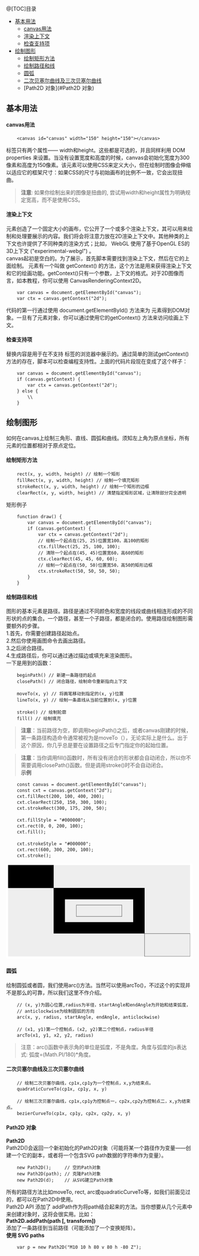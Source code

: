 @[TOC]目录

+ [基本用法](#基本用法)  
    + [canvas用法](#canvas用法)  
    + [渲染上下文](#渲染上下文)  
    + [检查支持项](#检查支持项)  
+ [绘制图形](#绘制图形)  
    + [绘制矩形方法](#绘制矩形方法)  
    + [绘制路径和线](#绘制路径和线)  
    + [圆弧](#圆弧)  
    + [二次贝塞尔曲线及三次贝塞尔曲线](#二次贝塞尔曲线及三次贝塞尔曲线)  
    + [Path2D 对象](#Path2D 对象)
## 基本用法
#### canvas用法
```
    <canvas id="canvas" width="150" height="150"></canvas>
```
<canvas> 标签只有两个属性—— width和height。这些都是可选的，并且同样利用 DOM properties 来设置。当没有设置宽度和高度的时候，canvas会初始化宽度为300像素和高度为150像素。该元素可以使用CSS来定义大小，但在绘制时图像会伸缩以适应它的框架尺寸：如果CSS的尺寸与初始画布的比例不一致，它会出现扭曲。  
>__注意__: 如果你绘制出来的图像是扭曲的, 尝试用width和height属性为<canvas>明确规定宽高，而不是使用CSS。  
#### 渲染上下文
<canvas> 元素创造了一个固定大小的画布，它公开了一个或多个渲染上下文，其可以用来绘制和处理要展示的内容。我们将会将注意力放在2D渲染上下文中。其他种类的上下文也许提供了不同种类的渲染方式；比如， WebGL 使用了基于OpenGL ES的3D上下文 ("experimental-webgl") 。  
canvas起初是空白的。为了展示，首先脚本需要找到渲染上下文，然后在它的上面绘制。<canvas> 元素有一个叫做 getContext() 的方法，这个方法是用来获得渲染上下文和它的绘画功能。getContext()只有一个参数，上下文的格式。对于2D图像而言，如本教程，你可以使用 CanvasRenderingContext2D。  
```
    var canvas = document.getElementById("canvas");
    var ctx = canvas.getContext("2d");
```
代码的第一行通过使用 document.getElementById() 方法来为 <canvas> 元素得到DOM对象。一旦有了元素对象，你可以通过使用它的getContext() 方法来访问绘画上下文。  
#### 检查支持项
替换内容是用于在不支持 <canvas> 标签的浏览器中展示的。通过简单的测试getContext()方法的存在，脚本可以检查编程支持性。上面的代码片段现在变成了这个样子：  
```
    var canvas = document.getElementById("canvas");
    if (canvas.getContext) {
        var ctx = canvas.getContext("2d");
    } else {
        \\
    }
```

## 绘制图形
如何在canvas上绘制三角形、直线、圆弧和曲线。须知左上角为原点坐标，所有元素的位置都相对于原点定位。  
#### 绘制矩形方法
```
    rect(x, y, width, height) // 绘制一个矩形
    fillRect(x, y, width, height) // 绘制一个填充矩形
    strokeRect(x, y, width, height) // 绘制一个矩形的边框
    clearRect(x, y, width, height) // 清楚指定矩形区域，让清除部分完全透明
```
矩形例子
```
    function draw() {
        var canvas = document.getElementById("canvas");
        if (canvas.getContext) {
            var ctx = canvas.getContext("2d");
            // 绘制一个起点在(25, 25)位置宽100，高100的矩形
            ctx.fillRect(25, 25, 100, 100);
            // 清除一个起点在(45, 45)位置宽60，高60的矩形
            ctx.clearRect(45, 45, 60, 60);
            // 绘制一个起点在(50, 50)位置宽50，高50的矩形边框
            ctx.strokeRect(50, 50, 50, 50);
        }
    }
```
#### 绘制路径和线
图形的基本元素是路径。路径是通过不同颜色和宽度的线段或曲线相连形成的不同形状的点的集合。一个路径，甚至一个子路径，都是闭合的。使用路径绘制图形需要额外的步骤。  
    1.首先，你需要创建路径起始点。  
    2.然后你使用画图命令去画出路径。  
    3.之后闭合路径。  
    4.生成路径后，你可以通过通过描边或填充来渲染图形。  
一下是用到的函数：  
```
    beginPath() // 新建一条路径的起点
    closePath() // 闭合路径，绘制命令重新指向上下文

    moveTo(x, y) // 将画笔移动到指定的(x, y)位置
    lineTo(x, y) // 绘制一条直线从当前位置到(x, y)位置

    stroke() // 绘制轮廓
    fill() // 绘制填充
```
> __注意__：当前路径为空，即调用beginPath()之后，或者canvas刚建的时候，第一条路径构造命令通常被视为是moveTo（），无论实际上是什么。出于这个原因，你几乎总是要在设置路径之后专门指定你的起始位置。  

> __注意__：当你调用fill()函数时，所有没有闭合的形状都会自动闭合，所以你不需要调用closePath()函数。但是调用stroke()时不会自动闭合。  
__示例__
```
    const canvas = document.getElementById("canvas");
    const cxt = canvas.getContext("2d");
    cxt.fillRect(200, 100, 400, 200);
    cxt.clearRect(250, 150, 300, 100);
    cxt.strokeRect(300, 175, 200, 50);

    cxt.fillStyle = "#000000";
    cxt.rect(0, 0, 200, 100);
    cxt.fill();

    cxt.strokeStyle = "#000000";
    cxt.rect(600, 300, 200, 100);
    cxt.stroke();
```
![](images/1.jpg)

#### 圆弧
绘制圆弧或者圆，我们使用arc()方法。当然可以使用arcTo()，不过这个的实现并不是那么的可靠，所以我们这里不作介绍。  
```
    // (x, y)为圆心位置,radius为半径，startAngle和endAngle为开始和结束弧度，
    // anticlockwise为绘制圆弧的方向
    arc(x, y, radius, startAngle, endAngle, anticlockwise)

    // (x1, y1)第一个控制点，(x2, y2)第二个控制点，radius半径
    arcTo(x1, y1, x2, y2, radius)
```
> 注意：arc()函数中表示角的单位是弧度，不是角度。角度与弧度的js表达式: 弧度=(Math.PI/180)*角度。  
#### 二次贝塞尔曲线及三次贝塞尔曲线
```
    // 绘制二次贝塞尔曲线，cp1x,cp1y为一个控制点，x,y为结束点。
    quadraticCurveTo(cp1x, cp1y, x, y)

    // 绘制三次贝塞尔曲线，cp1x,cp1y为控制点一，cp2x,cp2y为控制点二，x,y为结束点。
    bezierCurveTo(cp1x, cp1y, cp2x, cp2y, x, y)
```
#### Path2D 对象
__Path2D__  
    Path2D()会返回一个新初始化的Path2D对象（可能将某一个路径作为变量——创建一个它的副本，或者将一个包含SVG path数据的字符串作为变量）。  
```
    new Path2D();     // 空的Path对象
    new Path2D(path); // 克隆Path对象
    new Path2D(d);    // 从SVG建立Path对象
```
所有的路径方法比如moveTo, rect, arc或quadraticCurveTo等，如我们前面见过的，都可以在Path2D中使用。  
Path2D API 添加了 addPath作为将path结合起来的方法。当你想要从几个元素中来创建对象时，这将会很实用。比如：  
__Path2D.addPath(path [, transform])​__  
添加了一条路径到当前路径（可能添加了一个变换矩阵）。  
__使用 SVG paths__  
```
    var p = new Path2D("M10 10 h 80 v 80 h -80 Z");
```
